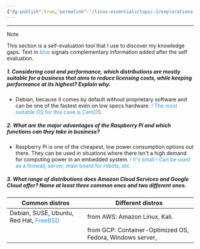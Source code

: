 ```yaml
---
{"dg-publish":true,"permalink":"/linux-essentials/topic-1/explorational-exercises-1-1/","dgPassFrontmatter":true}
---
```


---

> [!NOTE] 
> This section is a self-evaluation tool that I use to discover my knowledge gaps.
> Text in <font color="#3399F">blue</font> signals complementary information added after the self evaluation.

##### 1. Considering cost and performance, which distributions are mostly suitable for a business that aims to reduce licensing costs, while keeping performance at its highest? Explain why. 
- Debian, because it comes by default without proprietary software and can be one of the fastest even on low specs hardware.
 <font color="#3399F"> ! The most suitable OS for this case is CentOS. </font>

##### 2. What are the major advantages of the Raspberry Pi and which functions can they take in business? 
- Raspberry Pi is one of the cheapest, low power consumption options out there. They can be used in situations where there isn't a high demand for computing power in an embedded system.
    <font color="#3399F"> ! It's small </font>
   <font color="#3399F"> ! Can be used as a firewall, server, main board for robots, etc. </font>

##### 3. What range of distributions does Amazon Cloud Services and Google Cloud offer? Name at least three common ones and two different ones.

| Common distros                                                       | Different distros                                         |
| -------------------------------------------------------------------- | --------------------------------------------------------- |
| Debian, SUSE, Ubuntu, Red Hat, <font color="#3399F"> FreeBSD </font> | from AWS: Amazon Linux, Kali.                             |
|                                                                      | from GCP: Container-Optimized OS, Fedora, Windows server, |
